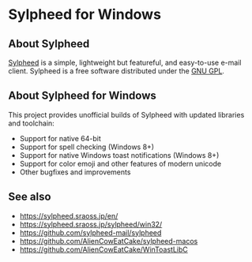 # Sylpheed for Windows

## About Sylpheed
[Sylpheed](http://sylpheed.sraoss.jp/) is a simple, lightweight but featureful, and easy-to-use e-mail client.
Sylpheed is a free software distributed under the [GNU GPL](https://www.gnu.org/licenses/old-licenses/gpl-2.0.html).

## About Sylpheed for Windows
This project provides unofficial builds of Sylpheed with updated libraries and toolchain:
* Support for native 64-bit 
* Support for spell checking (Windows 8+)
* Support for native Windows toast notifications (Windows 8+)
* Support for color emoji and other features of modern unicode
* Other bugfixes and improvements

## See also
* https://sylpheed.sraoss.jp/en/
* https://sylpheed.sraoss.jp/sylpheed/win32/
* https://github.com/sylpheed-mail/sylpheed
* https://github.com/AlienCowEatCake/sylpheed-macos
* https://github.com/AlienCowEatCake/WinToastLibC
